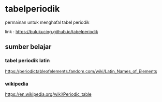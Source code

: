 # tabelperiodik
permainan untuk menghafal tabel periodik

link : https://bulukucing.github.io/tabelperiodik

## sumber belajar

### tabel periodik latin
https://periodictableofelements.fandom.com/wiki/Latin_Names_of_Elements

### wikipedia
https://en.wikipedia.org/wiki/Periodic_table